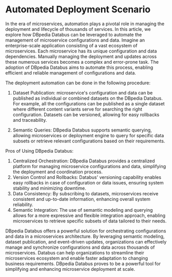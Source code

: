 # Automated Deployment Scenario

In the era of microservices, automation plays a pivotal role in managing the deployment and lifecycle of thousands of services. In this article, we explore how DBpedia Databus can be leveraged to automate the management of microservice configurations and data.
Imagine an enterprise-scale application consisting of a vast ecosystem of microservices. Each microservice has its unique configuration and data dependencies. Manually managing the deployment and updates across these numerous services becomes a complex and error-prone task. The adoption of DBpedia Databus aims to automate this process, enabling efficient and reliable management of configurations and data.

The deployment automation can be done in the following procedure:
1. Dataset Publication: microservice's configuration and data can be published as individual or combined datasets on the DBpedia Databus. For example, all the configurations can be published as a single dataset where different content variants serve for searching the right configuration. Datasets can be versioned, allowing for easy rollbacks and traceability.

2. Semantic Queries: DBpedia Databus supports semantic querying, allowing microservices or deployment engine to query for specific data subsets or retrieve relevant configurations based on their requirements.

Pros of Using DBpedia Databus:
1. Centralized Orchestration: DBpedia Databus provides a centralized platform for managing microservice configurations and data, simplifying the deployment and coordination process.
2. Version Control and Rollbacks: Databus' versioning capability enables easy rollbacks in case of configuration or data issues, ensuring system stability and minimizing downtime.
3. Data Consistency: By subscribing to datasets, microservices receive consistent and up-to-date information, enhancing overall system reliability.
4. Semantic Integration: The use of semantic modeling and querying allows for a more expressive and flexible integration approach, enabling microservices to retrieve specific subsets of data tailored to their needs.

DBpedia Databus offers a powerful solution for orchestrating configurations and data in a microservices architecture. By leveraging semantic modeling, dataset publication, and event-driven updates, organizations can effectively manage and synchronize configurations and data across thousands of microservices. Databus can help organizations to streamline their microservices ecosystem and enable faster adaptation to changing business requirements. DBpedia Databus proves to be a powerful tool for simplifying and enhancing microservice deployment at scale.